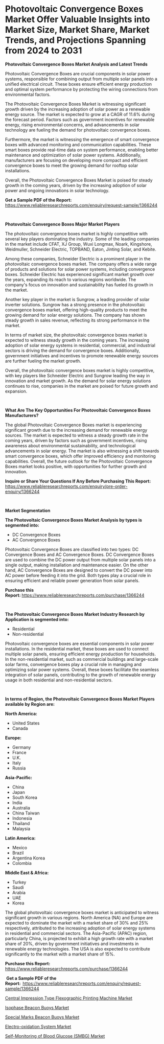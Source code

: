 <p><h1>Photovoltaic Convergence Boxes Market Offer Valuable Insights into Market Size, Market Share, Market Trends, and Projections Spanning from 2024 to 2031</h1></p><p><strong>Photovoltaic Convergence Boxes Market Analysis and Latest Trends</strong></p>
<p><p>Photovoltaic Convergence Boxes are crucial components in solar power systems, responsible for combining output from multiple solar panels into a unified electrical circuit. These boxes ensure efficient energy production and optimal system performance by protecting the wiring connections from environmental factors.</p><p>The Photovoltaic Convergence Boxes Market is witnessing significant growth driven by the increasing adoption of solar power as a renewable energy source. The market is expected to grow at a CAGR of 11.6% during the forecast period. Factors such as government incentives for renewable energy, rising environmental concerns, and advancements in solar technology are fueling the demand for photovoltaic convergence boxes.</p><p>Furthermore, the market is witnessing the emergence of smart convergence boxes with advanced monitoring and communication capabilities. These smart boxes provide real-time data on system performance, enabling better maintenance and optimization of solar power systems. Additionally, manufacturers are focusing on developing more compact and efficient convergence boxes to meet the growing demand for rooftop solar installations.</p><p>Overall, the Photovoltaic Convergence Boxes Market is poised for steady growth in the coming years, driven by the increasing adoption of solar power and ongoing innovations in solar technology.</p></p>
<p><strong>Get a Sample PDF of the Report:&nbsp;</strong> <a href="https://www.reliableresearchreports.com/enquiry/request-sample/1366244">https://www.reliableresearchreports.com/enquiry/request-sample/1366244</a></p>
<p>&nbsp;</p>
<p><strong>Photovoltaic Convergence Boxes Major Market Players</strong></p>
<p><p>The photovoltaic convergence boxes market is highly competitive with several key players dominating the industry. Some of the leading companies in the market include CFAT, XJ Group, Wuxi Longmax, Noark, Kingshore, Weidmuller, Schneider Electric, TOPBAND, Eaton, Jinting Solar, and Kebite.</p><p>Among these companies, Schneider Electric is a prominent player in the photovoltaic convergence boxes market. The company offers a wide range of products and solutions for solar power systems, including convergence boxes. Schneider Electric has experienced significant market growth over the years, expanding its reach to various regions worldwide. The company's focus on innovation and sustainability has fueled its growth in the market.</p><p>Another key player in the market is Sungrow, a leading provider of solar inverter solutions. Sungrow has a strong presence in the photovoltaic convergence boxes market, offering high-quality products to meet the growing demand for solar energy solutions. The company has shown steady growth in sales revenue, reflecting its strong performance in the market.</p><p>In terms of market size, the photovoltaic convergence boxes market is expected to witness steady growth in the coming years. The increasing adoption of solar energy systems in residential, commercial, and industrial sectors is driving the demand for convergence boxes. Additionally, government initiatives and incentives to promote renewable energy sources are further fueling the market growth.</p><p>Overall, the photovoltaic convergence boxes market is highly competitive, with key players like Schneider Electric and Sungrow leading the way in innovation and market growth. As the demand for solar energy solutions continues to rise, companies in the market are poised for future growth and expansion.</p></p>
<p>&nbsp;</p>
<p><strong>What Are The Key Opportunities For Photovoltaic Convergence Boxes Manufacturers?</strong></p>
<p><p>The global Photovoltaic Convergence Boxes market is experiencing significant growth due to the increasing demand for renewable energy sources. The market is expected to witness a steady growth rate in the coming years, driven by factors such as government incentives, rising awareness about environmental sustainability, and technological advancements in solar energy. The market is also witnessing a shift towards smart convergence boxes, which offer improved efficiency and monitoring capabilities. Overall, the future outlook for the Photovoltaic Convergence Boxes market looks positive, with opportunities for further growth and innovation.</p></p>
<p><strong>Inquire or Share Your Questions If Any Before Purchasing This Report:</strong> <a href="https://www.reliableresearchreports.com/enquiry/pre-order-enquiry/1366244">https://www.reliableresearchreports.com/enquiry/pre-order-enquiry/1366244</a></p>
<p>&nbsp;</p>
<p><strong>Market Segmentation</strong></p>
<p><strong>The Photovoltaic Convergence Boxes Market Analysis by types is segmented into:</strong></p>
<p><ul><li>DC Convergence Boxes</li><li>AC Convergence Boxes</li></ul></p>
<p><p>Photovoltaic Convergence Boxes are classified into two types: DC Convergence Boxes and AC Convergence Boxes. DC Convergence Boxes are used to combine the DC power output from multiple solar panels into a single output, making installation and maintenance easier. On the other hand, AC Convergence Boxes are designed to convert the DC power into AC power before feeding it into the grid. Both types play a crucial role in ensuring efficient and reliable power generation from solar panels.</p></p>
<p><strong>Purchase this Report:&nbsp;</strong><a href="https://www.reliableresearchreports.com/purchase/1366244">https://www.reliableresearchreports.com/purchase/1366244</a></p>
<p>&nbsp;</p>
<p><strong>The Photovoltaic Convergence Boxes Market Industry Research by Application is segmented into:</strong></p>
<p><ul><li>Residential</li><li>Non-residential</li></ul></p>
<p><p>Photovoltaic convergence boxes are essential components in solar power installations. In the residential market, these boxes are used to connect multiple solar panels, ensuring efficient energy production for households. In the non-residential market, such as commercial buildings and large-scale solar farms, convergence boxes play a crucial role in managing and optimizing solar power systems. Overall, these boxes facilitate the seamless integration of solar panels, contributing to the growth of renewable energy usage in both residential and non-residential sectors.</p></p>
<p>&nbsp;</p>
<p><strong>In terms of Region, the Photovoltaic Convergence Boxes Market Players available by Region are:</strong></p>
<p>
    <p> <strong> North America: </strong>
        <ul>
            <li>United States</li>
            <li>Canada</li>
        </ul>
        </p> 
    <p> <strong> Europe: </strong>
        <ul>
            <li>Germany</li>
            <li>France</li>
            <li>U.K.</li>
            <li>Italy</li>
            <li>Russia</li>
        </ul>
        </p> 
    <p> <strong> Asia-Pacific: </strong>
        <ul>
            <li>China</li>
            <li>Japan</li>
            <li>South Korea</li>
            <li>India</li>
            <li>Australia</li>
            <li>China Taiwan</li>
            <li>Indonesia</li>
            <li>Thailand</li>
            <li>Malaysia</li>
        </ul>
        </p> 
    <p> <strong> Latin America: </strong>
        <ul>
            <li>Mexico</li>
            <li>Brazil</li>
            <li>Argentina Korea</li>
            <li>Colombia</li>
        </ul>
        </p> 
    <p> <strong> Middle East & Africa: </strong>
        <ul>
            <li>Turkey</li>
            <li>Saudi</li>
            <li>Arabia</li>
            <li>UAE</li>
            <li>Korea</li>
        </ul>
    </p>
    </p>
<p><p>The global photovoltaic convergence boxes market is anticipated to witness significant growth in various regions. North America (NA) and Europe are expected to dominate the market with a market share of 30% and 25% respectively, attributed to the increasing adoption of solar energy systems in residential and commercial sectors. The Asia-Pacific (APAC) region, particularly China, is projected to exhibit a high growth rate with a market share of 20%, driven by government initiatives and investments in renewable energy technologies. The USA is also expected to contribute significantly to the market with a market share of 15%.</p></p>
<p><strong>Purchase this Report: </strong><a href="https://www.reliableresearchreports.com/purchase/1366244">https://www.reliableresearchreports.com/purchase/1366244</a></p>
<p>&nbsp;<strong>Get a Sample PDF of the Report:&nbsp;&nbsp;</strong><a href="https://www.reliableresearchreports.com/enquiry/request-sample/1366244">https://www.reliableresearchreports.com/enquiry/request-sample/1366244</a></p>
<p><strong></strong></p>
<p><p><a href="https://medium.com/@tiffanytran1905/central-impression-type-flexographic-printing-machine-market-furnishes-information-on-market-share-7ce21bbc13de">Central Impression Type Flexographic Printing Machine Market</a></p><p><a href="https://medium.com/@lorilarson1929/isophase-beacon-buoys-market-insight-market-trends-growth-forecasted-from-2024-to-2031-53e0f5395ca6">Isophase Beacon Buoys Market</a></p><p><a href="https://medium.com/@lorilarson1929/special-marks-beacon-buoys-market-the-key-to-successful-business-strategy-forecast-till-2031-b7405e967ccb">Special Marks Beacon Buoys Market</a></p><p><a href="https://github.com/ChiragRp1/Market-Research-Report-List-3/blob/main/electro-oxidation-system-market.md">Electro-oxidation System Market</a></p><p><a href="https://github.com/Hazelklievgspy6vdcsmu106w/Market-Research-Report-List-1/blob/main/self-monitoring-of-blood-glucose-smbg-market.md">Self-Monitoring of Blood Glucose (SMBG) Market</a></p></p>